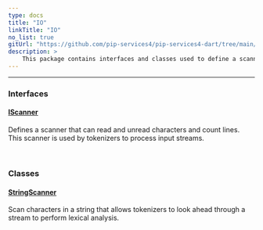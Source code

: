 ```yaml
---
type: docs
title: "IO"
linkTitle: "IO"
no_list: true
gitUrl: "https://github.com/pip-services4/pip-services4-dart/tree/main/pip-services4-expressions-dart"
description: >
    This package contains interfaces and classes used to define a scanner.
---
```

---
<div class="module-body"> 

### Interfaces

#### [IScanner](iscanner)
Defines a scanner that can read and unread characters and count lines. This scanner is used by tokenizers to process input streams.

<br>

### Classes

#### [StringScanner](string_scanner)
Scan characters in a string that allows tokenizers to look ahead through a stream to perform lexical analysis.

</div>


